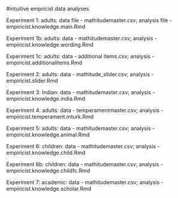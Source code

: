 #intuitive empricist data analyses

Experiment 1: adults: data file - mathitudemaster.csv; analysis file - empiricist.knowledge.main.Rmd

Experiment 1b: adults: data - mathitudemaster.csv; analysis - empiricist.knowledge.wording.Rmd

Experiment 1c: adults: data - additional items.csv; analysis - empiricist.additionalitems.Rmd

Experiment 2: adults: data - mathitude_slider.csv; analysis - empiricist.slider.Rmd

Experiment 3: Indian: data - mathitudemaster.csv; analysis - empiricist.knowledge.india.Rmd

Experiment 4: adults: data - temperamentmaster.csv; analysis - empiricist.temperament.mturk.Rmd

Experiment 5: adults: data - mathitudemaster.csv; analysis - empiricist.knowledge.animal.Rmd

Experiment 6: children: data - mathitudemaster.csv; analysis - empiricist.knowledge.child.Rmd

Experiment 6b: children: data - mathitudemaster.csv; analysis - empiricist.knowledge.childfc.Rmd

Experiment 7: academic: data - mathitudemaster.csv; analysis - empiricist.knowledge.scholar.Rmd

